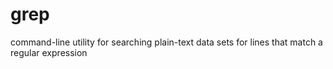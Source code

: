 # grep
 command-line utility for searching plain-text data sets for lines that match a regular expression
